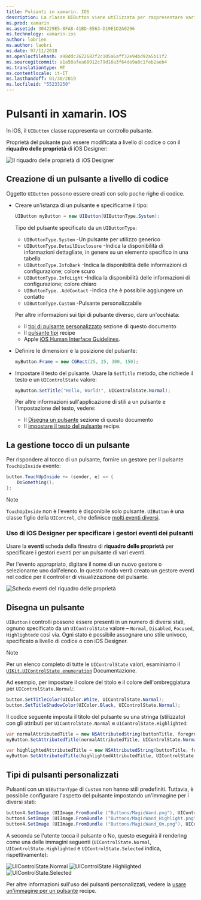 ```yaml
---
title: Pulsanti in xamarin. IOS
description: La classe UIButton viene utilizzata per rappresentare vari diversi stili di pulsante nelle schermate di iOS. Questa guida illustra le diverse opzioni per l'uso di pulsanti in iOS.
ms.prod: xamarin
ms.assetid: 304229E5-8FA8-41BD-8563-D19E1D2A0296
ms.technology: xamarin-ios
author: lobrien
ms.author: laobri
ms.date: 07/11/2018
ms.openlocfilehash: a98ddc2622682f2c105a6aff32e94bd92a5b11f2
ms.sourcegitcommit: a1a58afea68912c79d16a3f64de9a0c1feb2aeb4
ms.translationtype: MT
ms.contentlocale: it-IT
ms.lasthandoff: 01/30/2019
ms.locfileid: "55233250"
---
```

# <a name="buttons-in-xamarinios"></a>Pulsanti in xamarin. IOS

In iOS, il `UIButton` classe rappresenta un controllo pulsante.

Proprietà del pulsante può essere modificata a livello di codice o con il **riquadro delle proprietà** di iOS Designer:

![Il riquadro delle proprietà di iOS Designer](buttons-images/properties.png "il riquadro delle proprietà di iOS Designer")

## <a name="creating-a-button-programmatically"></a>Creazione di un pulsante a livello di codice

Oggetto `UIButton` possono essere creati con solo poche righe di codice.

- Creare un'istanza di un pulsante e specificarne il tipo:

  ```csharp
  UIButton myButton = new UIButton(UIButtonType.System);
  ```

  Tipo del pulsante specificato da un `UIButtonType`:

  - `UIButtonType.System` -Un pulsante per utilizzo generico
  - `UIButtonType.DetailDisclosure` -Indica la disponibilità di informazioni dettagliate, in genere su un elemento specifico in una tabella
  - `UIButtonType.InfoDark` -Indica la disponibilità delle informazioni di configurazione; colore scuro
  - `UIButtonType.InfoLight` -Indica la disponibilità delle informazioni di configurazione; colore chiaro
  - `UIButtonType..AddContact` -Indica che è possibile aggiungere un contatto
  - `UIButtonType.Custom` -Pulsante personalizzabile

  Per altre informazioni sui tipi di pulsante diverso, dare un'occhiata:
  
  - Il [tipi di pulsante personalizzato](#custom-button-types) sezione di questo documento
  - Il [pulsante tipi](https://github.com/xamarin/recipes/tree/master/Recipes/ios/standard_controls/buttons/create_different_types_of_buttons) recipe
  - Apple [iOS Human Interface Guidelines](https://developer.apple.com/design/human-interface-guidelines/ios/controls/buttons/).

- Definire le dimensioni e la posizione del pulsante:

  ```csharp
  myButton.Frame = new CGRect(25, 25, 300, 150);
  ```

- Impostare il testo del pulsante. Usare la `SetTitle` metodo, che richiede il testo e un `UIControlState` valore:

  ```csharp
  myButton.SetTitle("Hello, World!", UIControlState.Normal);
  ```

  Per altre informazioni sull'applicazione di stili a un pulsante e l'impostazione del testo, vedere:

  - Il [Disegna un pulsante](#styling-a-button) sezione di questo documento
  - Il [impostare il testo del pulsante](https://github.com/xamarin/recipes/tree/master/Recipes/ios/standard_controls/buttons/set_button_text) recipe.

## <a name="handling-a-button-tap"></a>La gestione tocco di un pulsante

Per rispondere al tocco di un pulsante, fornire un gestore per il pulsante `TouchUpInside` evento:

```csharp
button.TouchUpInside += (sender, e) => {
    DoSomething();
};
```

> [!NOTE]
> `TouchUpInside` non è l'evento è disponibile solo pulsante. `UIButton` è una classe figlio della `UIControl`, che definisce [molti eventi diversi](xref:UIKit.UIControlEvent).

### <a name="using-the-ios-designer-to-specify-button-event-handlers"></a>Uso di iOS Designer per specificare i gestori eventi dei pulsanti

Usare la **eventi** scheda della finestra di **riquadro delle proprietà** per specificare i gestori eventi per un pulsante di vari eventi.

Per l'evento appropriato, digitare il nome di un nuovo gestore o selezionarne uno dall'elenco. In questo modo verrà creato un gestore eventi nel codice per il controller di visualizzazione del pulsante.

![Scheda eventi del riquadro delle proprietà](buttons-images/image1.png "scheda eventi del riquadro delle proprietà")

## <a name="styling-a-button"></a>Disegna un pulsante

`UIButton` i controlli possono essere presenti in un numero di diversi stati, ognuno specificato da un `UIControlState` valore – `Normal`, `Disabled`, `Focused`, `Highlighted`e così via. Ogni stato è possibile assegnare uno stile univoco, specificato a livello di codice o con iOS Designer.

> [!NOTE]
> Per un elenco completo di tutte le `UIControlState` valori, esaminiamo il [`UIKit.UIControlState enumeration`](xref:UIKit.UIControlState)
> Documentazione.

Ad esempio, per impostare il colore del titolo e il colore dell'ombreggiatura per `UIControlState.Normal`:

```csharp
button.SetTitleColor(UIColor.White, UIControlState.Normal);
button.SetTitleShadowColor(UIColor.Black, UIControlState.Normal);
```

Il codice seguente imposta il titolo del pulsante su una stringa (stilizzato) con gli attributi per `UIControlState.Normal` e `UIControlState.Highlighted`:

```csharp
var normalAttributedTitle = new NSAttributedString(buttonTitle, foregroundColor: UIColor.Blue, strikethroughStyle: NSUnderlineStyle.Single);
myButton.SetAttributedTitle(normalAttributedTitle, UIControlState.Normal);

var highlightedAttributedTitle = new NSAttributedString(buttonTitle, foregroundColor: UIColor.Green, strikethroughStyle: NSUnderlineStyle.Thick);
myButton.SetAttributedTitle(highlightedAttributedTitle, UIControlState.Highlighted);
```

## <a name="custom-button-types"></a>Tipi di pulsanti personalizzati

Pulsanti con un `UIButtonType` di `Custom` non hanno stili predefiniti. Tuttavia, è possibile configurare l'aspetto del pulsante impostando un'immagine per i diversi stati:

```csharp
button4.SetImage (UIImage.FromBundle ("Buttons/MagicWand.png"), UIControlState.Normal);
button4.SetImage (UIImage.FromBundle ("Buttons/MagicWand_Highlight.png"), UIControlState.Highlighted);
button4.SetImage (UIImage.FromBundle ("Buttons/MagicWand_On.png"), UIControlState.Selected);
```

A seconda se l'utente tocca il pulsante o No, questo eseguirà il rendering come una delle immagini seguenti (`UIControlState.Normal`, `UIControlState.Highlighted` e `UIControlState.Selected` indica, rispettivamente):

![UIControlState.Normal](buttons-images/image22.png "UIControlState.Normal")
![UIControlState.Highlighted](buttons-images/image23.png "UIControlState.Highlighted")
![UIControlState.Selected](buttons-images/image24.png "UIControlState.Selected")

Per altre informazioni sull'uso dei pulsanti personalizzati, vedere la [usare un'immagine per un pulsante](https://github.com/xamarin/recipes/tree/master/Recipes/ios/standard_controls/buttons/use_an_image_for_a_button) recipe.

